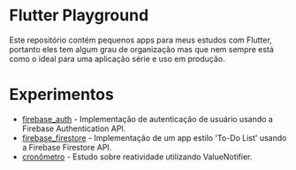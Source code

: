 Flutter Playground
====================

Este repositório contém pequenos apps para meus estudos com Flutter, portanto eles tem algum grau de organização mas que nem sempre está como o ideal para uma aplicação série e uso em produção.

Experimentos
============

- [firebase_auth](./firebase_auth) - Implementação de autenticação de usuário usando a Firebase Authentication API.
- [firebase_firestore](./firebase_firestore) - Implementação de um app estilo 'To-Do List' usando a Firebase Firestore API.
- [cronômetro](./cronômetro) - Estudo sobre reatividade utilizando ValueNotifier.
